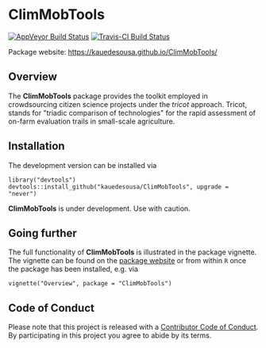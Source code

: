 
ClimMobTools
============

[![AppVeyor Build Status](https://ci.appveyor.com/api/projects/status/github/kauedesousa/ClimMobTools?branch=master&svg=true)](https://ci.appveyor.com/project/kauedesousa/ClimMobTools) [![Travis-CI Build Status](https://travis-ci.org/kauedesousa/ClimMobTools.svg?branch=master)](https://travis-ci.org/kauedesousa/ClimMobTools)

Package website: <https://kauedesousa.github.io/ClimMobTools/>

Overview
--------

The **ClimMobTools** package provides the toolkit employed in crowdsourcing citizen science projects under the *tricot* approach. Tricot, stands for "triadic comparison of technologies" for the rapid assessment of on-farm evaluation trails in small-scale agriculture.

Installation
------------

The development version can be installed via

    library("devtools")
    devtools::install_github("kauedesousa/ClimMobTools", upgrade = "never")

**ClimMobTools** is under development. Use with caution.

Going further
-------------

The full functionality of **ClimMobTools** is illustrated in the package vignette. The vignette can be found on the [package website](https://kauedesousa.github.io/ClimMobTools/) or from within `R` once the package has been installed, e.g. via

    vignette("Overview", package = "ClimMobTools")

Code of Conduct
---------------

Please note that this project is released with a [Contributor Code of Conduct](CODE_OF_CONDUCT.md). By participating in this project you agree to abide by its terms.
